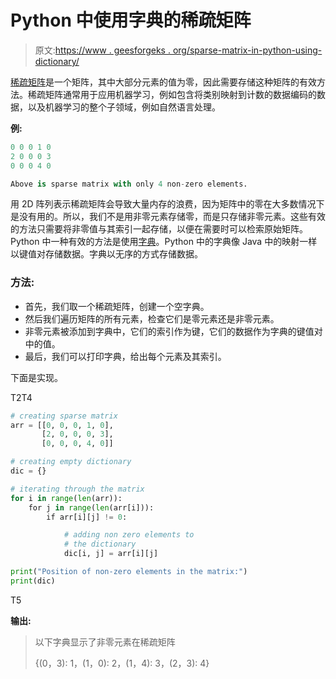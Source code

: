 # Python 中使用字典的稀疏矩阵

> 原文:[https://www . geesforgeks . org/sparse-matrix-in-python-using-dictionary/](https://www.geeksforgeeks.org/sparse-matrix-in-python-using-dictionary/)

[稀疏矩阵](https://www.geeksforgeeks.org/how-to-create-a-sparse-matrix-in-python/)是一个矩阵，其中大部分元素的值为零，因此需要存储这种矩阵的有效方法。稀疏矩阵通常用于应用机器学习，例如包含将类别映射到计数的数据编码的数据，以及机器学习的整个子领域，例如自然语言处理。

**例:**

```py
0 0 0 1 0            
2 0 0 0 3
0 0 0 4 0

Above is sparse matrix with only 4 non-zero elements.
```

用 2D 阵列表示稀疏矩阵会导致大量内存的浪费，因为矩阵中的零在大多数情况下是没有用的。所以，我们不是用非零元素存储零，而是只存储非零元素。这些有效的方法只需要将非零值与其索引一起存储，以便在需要时可以检索原始矩阵。Python 中一种有效的方法是使用[字典](https://www.geeksforgeeks.org/python-dictionary/)。Python 中的字典像 Java 中的映射一样以键值对存储数据。字典以无序的方式存储数据。

### 方法:

*   首先，我们取一个稀疏矩阵，创建一个空字典。
*   然后我们遍历矩阵的所有元素，检查它们是零元素还是非零元素。
*   非零元素被添加到字典中，它们的索引作为键，它们的数据作为字典的键值对中的值。
*   最后，我们可以打印字典，给出每个元素及其索引。

下面是实现。

T2T4

```py
# creating sparse matrix
arr = [[0, 0, 0, 1, 0],
       [2, 0, 0, 0, 3],
       [0, 0, 0, 4, 0]]

# creating empty dictionary
dic = {}

# iterating through the matrix
for i in range(len(arr)):
    for j in range(len(arr[i])):
        if arr[i][j] != 0:

            # adding non zero elements to
            # the dictionary
            dic[i, j] = arr[i][j]

print("Position of non-zero elements in the matrix:")
print(dic)
```

T5

**输出:**

> 以下字典显示了非零元素在稀疏矩阵
> 
> {(0，3): 1，(1，0): 2，(1，4): 3，(2，3): 4}